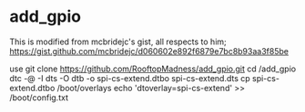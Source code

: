 # add_gpio
This is modified from mcbridejc's gist, all respects to him; https://gist.github.com/mcbridejc/d060602e892f6879e7bc8b93aa3f85be

use 
git clone https://github.com/RooftopMadness/add_gpio.git
cd /add_gpio
dtc -@ -I dts -O dtb -o spi-cs-extend.dtbo spi-cs-extend.dts
cp spi-cs-extend.dtbo /boot/overlays
echo 'dtoverlay=spi-cs-extend' >> /boot/config.txt

